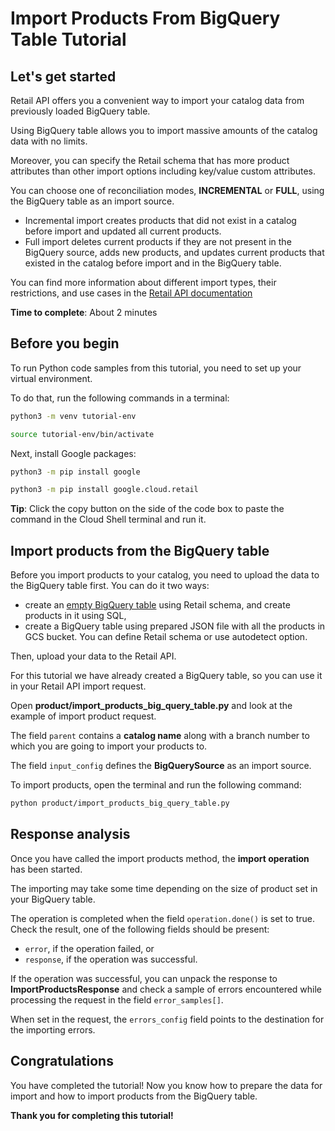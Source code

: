 # **Import Products From BigQuery Table Tutorial**

## Let's get started

Retail API offers you a convenient way to import your catalog data from previously loaded BigQuery table.

Using BigQuery table allows you to import massive amounts of the catalog data with no limits.

Moreover, you can specify the Retail schema that has more product attributes than other import options including
key/value custom attributes.

You can choose one of reconciliation modes, **INCREMENTAL** or **FULL**, using the BigQuery table as an import source.

- Incremental import creates products that did not exist in a catalog before import and updated all current products.
- Full import deletes current products if they are not present in the BigQuery source, adds new products, and updates
  current products that existed in the catalog before import and in the BigQuery table.

You can find more information about different import types, their restrictions, and use cases in
the [Retail API documentation](https://cloud.google.com/retail/docs/upload-catalog#considerations)

**Time to complete**: About 2 minutes

## Before you begin

To run Python code samples from this tutorial, you need to set up your virtual environment.

To do that, run the following commands in a terminal:

```bash
python3 -m venv tutorial-env
```

```bash
source tutorial-env/bin/activate
```

Next, install Google packages:

```bash
python3 -m pip install google
```

```bash
python3 -m pip install google.cloud.retail
```

**Tip**: Click the copy button on the side of the code box to paste the command in the Cloud Shell terminal and run it.

## Import products from the BigQuery table

Before you import products to your catalog, you need to upload the data to the BigQuery table first. You can do it two
ways:

- create
  an [empty BigQuery table](https://cloud.google.com/bigquery/docs/tables#creating_an_empty_table_with_a_schema_definition)
  using Retail schema, and create products in it using SQL,
- create a BigQuery table using prepared JSON file with all the products in GCS bucket. You can define Retail schema or
  use autodetect option.

Then, upload your data to the Retail API.

For this tutorial we have already created a BigQuery table, so you can use it in your Retail API import request.

Open **product/import_products_big_query_table.py** and look at the example of import product request.

The field ```parent``` contains a **catalog name** along with a branch number to which you are going to import your
products to.

The field ```input_config``` defines the **BigQuerySource** as an import source.

To import products, open the terminal and run the following command:

```bash
python product/import_products_big_query_table.py
```

## Response analysis

Once you have called the import products method, the **import operation** has been started.

The importing may take some time depending on the size of product set in your BigQuery table.

The operation is completed when the field ```operation.done()``` is set to true. Check the result, one of the following fields should be present:
 - ```error```, if the operation failed, or
 - ```response```, if the operation was successful.

If the operation was successful, you can unpack the response to **ImportProductsResponse** and check a sample of errors
encountered while processing the request in the field ```error_samples[]```.

When set in the request, the ```errors_config``` field points to the destination for the importing errors.

## Congratulations

<walkthrough-conclusion-trophy></walkthrough-conclusion-trophy>

You have completed the tutorial! Now you know how to prepare the data for import and how to import products from the
BigQuery table.

**Thank you for completing this tutorial!**
